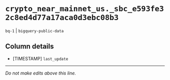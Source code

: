 # `crypto_near_mainnet_us._sbc_e593fe32c8ed4d77a17aca0d3ebc08b3`
`bq-1` | `bigquery-public-data`

## Column details
* [TIMESTAMP] `last_update`

-------------------------------------------------------------------------------
*Do not make edits above this line.*
